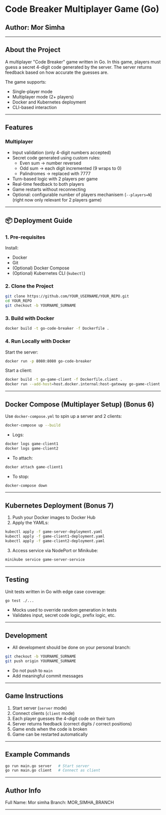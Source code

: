 # Code Breaker Multiplayer Game (Go)

## Author: Mor Simha

---

##  About the Project

A multiplayer "Code Breaker" game written in Go. In this game, players must guess a secret 4-digit code generated by the server. The server returns feedback based on how accurate the guesses are.

The game supports:
- Single-player mode
- Multiplayer mode (2+ players)
- Docker and Kubernetes deployment
- CLI-based interaction

---

## Features

### Multiplayer
- Input validation (only 4-digit numbers accepted)
- Secret code generated using custom rules:
  - Even sum → number reversed
  - Odd sum → each digit incremented (9 wraps to 0)
  - Palindromes → replaced with 7777
- Turn-based logic with 2 players per game
- Real-time feedback to both players
- Game restarts without reconnecting
- Optional: configurable number of players mechanisem (`--players=N`) (right now only relevant for 2 players game)

---

## 📦 Deployment Guide

### 1. Pre-requisites

Install:

- Docker
- Git
- (Optional) Docker Compose
- (Optional) Kubernetes CLI (`kubectl`)

### 2. Clone the Project

```bash
git clone https://github.com/YOUR_USERNAME/YOUR_REPO.git
cd YOUR_REPO
git checkout -b YOURNAME_SURNAME
```

### 3. Build with Docker

```bash
docker build -t go-code-breaker -f Dockerfile .
```

### 4. Run Locally with Docker

Start the server:

```bash
docker run -p 8080:8080 go-code-breaker
```

Start a client:

```bash
docker build -t go-game-client -f Dockerfile.client .
docker run --add-host=host.docker.internal:host-gateway go-game-client
```

---

##  Docker Compose (Multiplayer Setup) (Bonus 6)

Use `docker-compose.yml` to spin up a server and 2 clients:

```bash
docker-compose up --build
```

- Logs:
```bash
docker logs game-client1
docker logs game-client2
```

- To attach:
```bash
docker attach game-client1
```

- To stop:
```bash
docker-compose down
```

---

## Kubernetes Deployment (Bonus 7)

1. Push your Docker images to Docker Hub
2. Apply the YAMLs:

```bash
kubectl apply -f game-server-deployment.yaml
kubectl apply -f game-client1-deployment.yaml
kubectl apply -f game-client2-deployment.yaml
```

3. Access service via NodePort or Minikube:

```bash
minikube service game-server-service
```

---

## Testing

Unit tests written in Go with edge case coverage:

```bash
go test ./...
```

- Mocks used to override random generation in tests
- Validates input, secret code logic, prefix logic, etc.

---

## Development

- All development should be done on your personal branch:
```bash
git checkout -b YOURNAME_SURNAME
git push origin YOURNAME_SURNAME
```

- Do not push to `main`
- Add meaningful commit messages

---

## Game Instructions

1. Start server (`server` mode)
2. Connect clients (`client` mode)
3. Each player guesses the 4-digit code on their turn
4. Server returns feedback (correct digits / correct positions)
5. Game ends when the code is broken
6. Game can be restarted automatically

---

## Example Commands

```bash
go run main.go server   # Start server
go run main.go client   # Connect as client
```

---

## Author Info

Full Name: Mor simha 
Branch: MOR_SIMHA_BRANCH

---